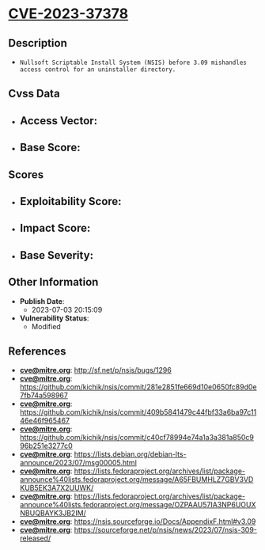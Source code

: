 
# [CVE-2023-37378](http://sf.net/p/nsis/bugs/1296)

## Description

- `Nullsoft Scriptable Install System (NSIS) before 3.09 mishandles access control for an uninstaller directory.`

## Cvss Data

- **Access Vector**:
  - 
- **Base Score**:
  - 

## Scores

- **Exploitability Score**:
  - 
- **Impact Score**:
  - 
- **Base Severity**:
  - 

## Other Information

- **Publish Date**:
  - 2023-07-03 20:15:09
- **Vulnerability Status**:
  - Modified

## References

- **cve@mitre.org**: http://sf.net/p/nsis/bugs/1296
- **cve@mitre.org**: https://github.com/kichik/nsis/commit/281e2851fe669d10e0650fc89d0e7fb74a598967
- **cve@mitre.org**: https://github.com/kichik/nsis/commit/409b5841479c44fbf33a6ba97c1146e46f965467
- **cve@mitre.org**: https://github.com/kichik/nsis/commit/c40cf78994e74a1a3a381a850c996b251e3277c0
- **cve@mitre.org**: https://lists.debian.org/debian-lts-announce/2023/07/msg00005.html
- **cve@mitre.org**: https://lists.fedoraproject.org/archives/list/package-announce%40lists.fedoraproject.org/message/A65FBUMHLZ7GBV3VDKUB5EK3A7X2UUWK/
- **cve@mitre.org**: https://lists.fedoraproject.org/archives/list/package-announce%40lists.fedoraproject.org/message/OZPAAU57IA3NP6UOUXNBUQBAYK3JB2IM/
- **cve@mitre.org**: https://nsis.sourceforge.io/Docs/AppendixF.html#v3.09
- **cve@mitre.org**: https://sourceforge.net/p/nsis/news/2023/07/nsis-309-released/
